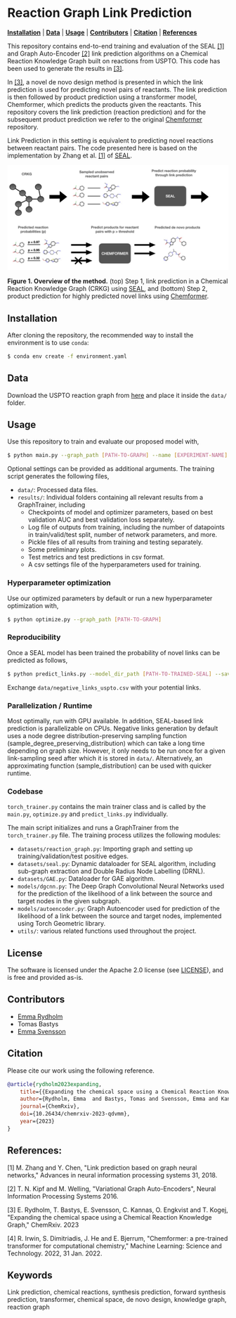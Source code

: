 # Reaction Graph Link Prediction

**[Installation](#installation)**
| **[Data](#data)**
| **[Usage](#usage)**
| **[Contributors](#contributors)**
| **[Citation](#citation)**
| **[References](#references)**

This repository contains end-to-end training and evaluation of the SEAL [[1]](https://proceedings.neurips.cc/paper_files/paper/2018/file/53f0d7c537d99b3824f0f99d62ea2428-Paper.pdf) and Graph Auto-Encoder [[2]](https://arxiv.org/abs/1611.07308) link prediction algorithms on a Chemical Reaction Knowledge Graph built on reactions from USPTO. This code has been used to generate the results in [[3]](https://chemrxiv.org/engage/chemrxiv/article-details/64e34fe400bbebf0e68bcfb8).

In [[3]](https://chemrxiv.org/engage/chemrxiv/article-details/64e34fe400bbebf0e68bcfb8), a novel de novo design method is presented in which the link prediction is used for predicting novel pairs of reactants. The link prediction is then followed by product prediction using a transformer model, Chemformer, which predicts the products given the reactants. This repository covers the link prediction (reaction prediction) and for the subsequent product prediction we refer to the original [Chemformer](https://github.com/MolecularAI/Chemformer) repository. 

Link Prediction in this setting is equivalent to predicting novel reactions between reactant pairs. The code presented here is based on the implementation by Zhang et al. [[1]](https://proceedings.neurips.cc/paper_files/paper/2018/file/53f0d7c537d99b3824f0f99d62ea2428-Paper.pdf) of [SEAL](https://github.com/facebookresearch/SEAL_OGB/tree/main).

![plot](figures/method_overview.jpg)

**Figure 1. Overview of the method.** (top) Step 1, link prediction in a Chemical Reaction Knowledge Graph (CRKG) using [SEAL](https://github.com/facebookresearch/SEAL_OGB/tree/main), and (bottom) Step 2, product prediction for highly predicted novel links using [Chemformer](https://github.com/MolecularAI/Chemformer). 

## Installation

After cloning the repository, the recommended way to install the environment is to use `conda`:

```bash
$ conda env create -f environment.yaml
```

## Data
Download the USPTO reaction graph from [here](https://doi.org/10.5281/zenodo.10171188) and place it inside the ```data/``` folder.

## Usage
Use this repository to train and evaluate our proposed model with,

```bash
$ python main.py --graph_path [PATH-TO-GRAPH] --name [EXPERIMENT-NAME]
```

Optional settings can be provided as additional arguments. The training script generates the following files,
- ```data/```: Processed data files.
- ```results/```: Individual folders containing all relevant results from a GraphTrainer, including
    - Checkpoints of model and optimizer parameters, based on best validation AUC and best validation loss separately. 
    - Log file of outputs from training, including the number of datapoints in train/valid/test split, number of network parameters, and more. 
    - Pickle files of all results from training and testing separately. 
    - Some preliminary plots.
    - Test metrics and test predictions in csv format. 
    - A csv settings file of the hyperparameters used for training.

### Hyperparameter optimization
Use our optimized parameters by default or run a new hyperparameter optimization with,

```bash
$ python optimize.py --graph_path [PATH-TO-GRAPH]
```

### Reproducibility
Once a SEAL model has been trained the probability of novel links can be predicted as follows,
```bash
$ python predict_links.py --model_dir_path [PATH-TO-TRAINED-SEAL] --save_path [SAVE-PATH] --graph_path [PATH-TO-GRAPH] --edges_path data/negative_links_uspto.csv
```

Exchange ```data/negative_links_uspto.csv``` with your potential links.

### Parallelization / Runtime
Most optimally, run with GPU available. In addition, SEAL-based link prediction is parallelizable on CPUs. Negative links generation by default uses a node degree distribution-preserving sampling function (sample_degree_preserving_distribution) which can take a long time depending on graph size. However, it only needs to be run once for a given link-sampling seed after which it is stored in ```data/```. Alternatively, an approximating function (sample_distribution) can be used with quicker runtime.

### Codebase

```torch_trainer.py``` contains the main trainer class and is called by the ```main.py```, ```optimize.py``` and ```predict_links.py``` individually.

The main script initializes and runs a GraphTrainer from the ```torch_trainer.py``` file. The training process utilizes the following modules:
- ```datasets/reaction_graph.py```: Importing graph and setting up training/validation/test positive edges. 
- ```datasets/seal.py```: Dynamic dataloader for SEAL algorithm, including sub-graph extraction and Double Radius Node Labelling (DRNL).
- ```datasets/GAE.py```: Dataloader for GAE algorithm.
- ```models/dgcnn.py```: The Deep Graph Convolutional Neural Networks used for the prediction of the likelihood of a link between the source and target nodes in the given subgraph.
- ```models/autoencoder.py```: Graph Autoencoder used for prediction of the likelihood of a link between the source and target nodes, implemented using Torch Geometric library.
- ```utils/```: various related functions used throughout the project. 

## License

The software is licensed under the Apache 2.0 license (see [LICENSE](https://github.com/MolecularAI/reaction-graph-link-prediction/blob/main/LICENSE)), and is free and provided as-is.

## Contributors
- [Emma Rydholm](https://github.com/emmaryd)
- Tomas Bastys
- [Emma Svensson](https://github.com/emmas96)

## Citation

Please cite our work using the following reference.
```bibtex
@article{rydholm2023expanding,
    title={{Expanding the chemical space using a Chemical Reaction Knowledge Graph}},
    author={Rydholm, Emma  and Bastys, Tomas and Svensson, Emma and Kannas, Christos and Engkvist, Ola and Kogej, Thierry},
    journal={ChemRxiv},
    doi={10.26434/chemrxiv-2023-qdvmm},
    year={2023}
}
```

## References:
[1] M. Zhang and Y. Chen, "Link prediction based on graph neural networks," Advances in neural information processing systems 31, 2018.

[2] T. N. Kipf and M. Welling, "Variational Graph Auto-Encoders", Neural Information Processing Systems 2016.

[3] E. Rydholm, T. Bastys, E. Svensson, C. Kannas, O. Engkvist and T. Kogej, "Expanding the chemical space using a Chemical Reaction Knowledge Graph,"  ChemRxiv. 2023

[4] R. Irwin, S. Dimitriadis, J. He and E. Bjerrum, "Chemformer: a pre-trained transformer for computational chemistry," Machine Learning: Science and Technology. 2022, 31 Jan. 2022. 

## Keywords
Link prediction, chemical reactions, synthesis prediction, forward synthesis prediction, transformer, chemical space, de novo design, knowledge graph, reaction graph

